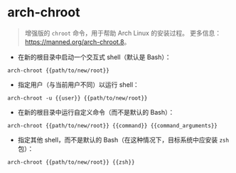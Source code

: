 # arch-chroot

> 增强版的 `chroot` 命令，用于帮助 Arch Linux 的安装过程。
> 更多信息：<https://manned.org/arch-chroot.8>。

- 在新的根目录中启动一个交互式 shell（默认是 Bash）：

`arch-chroot {{path/to/new/root}}`

- 指定用户（与当前用户不同）以运行 shell：

`arch-chroot -u {{user}} {{path/to/new/root}}`

- 在新的根目录中运行自定义命令（而不是默认的 Bash）：

`arch-chroot {{path/to/new/root}} {{command}} {{command_arguments}}`

- 指定其他 shell，而不是默认的 Bash（在这种情况下，目标系统中应安装 `zsh` 包）：

`arch-chroot {{path/to/new/root}} {{zsh}}`